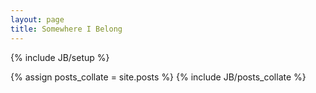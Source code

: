 ```yaml
---
layout: page
title: Somewhere I Belong
---
```

{% include JB/setup %}

<!--
<table class="table table-striped">
  {% for post in site.posts %}
	<tr>
		<td><a href="{{ BASE_PATH }}{{ post.url }}">{{ post.title }}</a></td>
		<td><span class="badge badge-success">{{ post.group }}</span></td>
		<td><span>{{ post.date | date_to_string }}</span></td>
	</tr>
  {% endfor %}
</table>
-->

{% assign posts_collate = site.posts %}
{% include JB/posts_collate %}